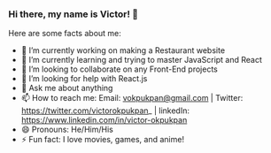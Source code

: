 ### Hi there, my name is Victor! 👋



Here are some facts about me:

- 🔭 I’m currently working on making a Restaurant website
- 🌱 I’m currently learning and trying to master JavaScript and React
- 👯 I’m looking to collaborate on any Front-End projects
- 🤔 I’m looking for help with React.js
- 💬 Ask me about anything
- 📫 How to reach me: Email: vokpukpan@gmail.com | Twitter: https://twitter.com/victorokpukpan_ | linkedIn: https://www.linkedin.com/in/victor-okpukpan
- 😄 Pronouns: He/Him/His
- ⚡ Fun fact: I love movies, games, and anime!
